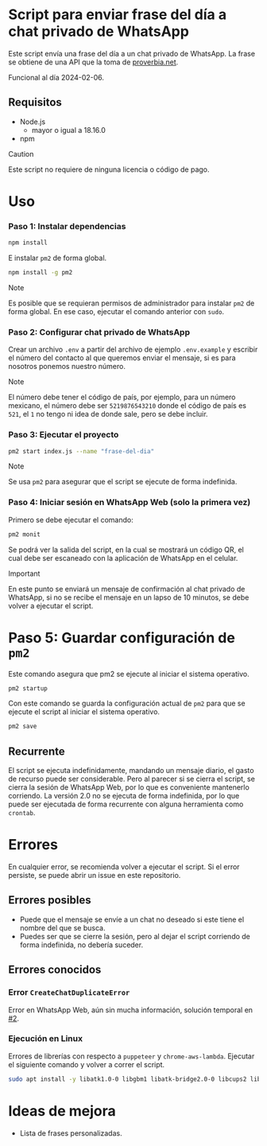 # Script para enviar frase del día a chat privado de WhatsApp

Este script envía una frase del día a un chat privado de WhatsApp. La frase se
obtiene de una API que la toma de [proverbia.net](https://proverbia.net/).

Funcional al día 2024-02-06.

## Requisitos

- Node.js
  - mayor o igual a 18.16.0
- npm

> [!CAUTION]
> Este script no requiere de ninguna licencia o código de pago.

# Uso

### Paso 1: Instalar dependencias

```bash
npm install
```

E instalar `pm2` de forma global.

```bash
npm install -g pm2
```

> [!NOTE] 
> Es posible que se requieran permisos de administrador para instalar
> `pm2` de forma global. En ese caso, ejecutar el comando anterior con `sudo`.

### Paso 2: Configurar chat privado de WhatsApp

Crear un archivo `.env` a partir del archivo de ejemplo `.env.example` y
escribir el número del contacto al que queremos enviar el mensaje, si es para
nosotros ponemos nuestro número.

> [!NOTE]
> El número debe tener el código de país, por ejemplo, para un número
> mexicano, el número debe ser `5219876543210` donde el código de país es `521`,
> el `1` no tengo ni idea de donde sale, pero se debe incluir.

### Paso 3: Ejecutar el proyecto

```bash
pm2 start index.js --name "frase-del-dia"
```

> [!NOTE]
> Se usa `pm2` para asegurar que el script se ejecute de forma indefinida.

### Paso 4: Iniciar sesión en WhatsApp Web (solo la primera vez)

Primero se debe ejecutar el comando:

```bash
pm2 monit
```

Se podrá ver la salida del script, en la cual se mostrará un código QR, el cual
debe ser escaneado con la aplicación de WhatsApp en el celular.

> [!IMPORTANT]
> En este punto se enviará un mensaje de confirmación al chat privado de WhatsApp,
> si no se recibe el mensaje en un lapso de 10 minutos, se debe volver a ejecutar
> el script.

# Paso 5: Guardar configuración de `pm2`

Este comando asegura que pm2 se ejecute al iniciar el sistema operativo.

```bash
pm2 startup
```

Con este comando se guarda la configuración actual de `pm2` para que se ejecute
el script al iniciar el sistema operativo.

```bash
pm2 save
```

## Recurrente

El script se ejecuta indefinidamente, mandando un mensaje diario, el gasto de
recurso puede ser considerable. Pero al parecer si se cierra el script, se
cierra la sesión de WhatsApp Web, por lo que es conveniente mantenerlo
corriendo. La versión 2.0 no se ejecuta de forma indefinida, por lo que puede
ser ejecutada de forma recurrente con alguna herramienta como `crontab`.

# Errores

En cualquier error, se recomienda volver a ejecutar el script. Si el error
persiste, se puede abrir un issue en este repositorio.

## Errores posibles

- Puede que el mensaje se envíe a un chat no deseado si este tiene el nombre del
  que se busca.
- Puedes ser que se cierre la sesión, pero al dejar el script corriendo de forma
  indefinida, no debería suceder.

## Errores conocidos

### Error `CreateChatDuplicateError`
Error en WhatsApp Web, aún sin mucha información, solución temporal en [#2](https://github.com/KebPericles/MiFraseDiaria/issues/2).

### Ejecución en Linux

Errores de librerías con respecto a `puppeteer` y `chrome-aws-lambda`. Ejecutar
el siguiente comando y volver a correr el script.

```bash
sudo apt install -y libatk1.0-0 libgbm1 libatk-bridge2.0-0 libcups2 libxcomposite1 libxdamage1 libxfixes3 libxrandr2 libgm1 libxkbcommon0 libpango-1.0-0 libcairo2 libasound2
```

# Ideas de mejora

- Lista de frases personalizadas.
